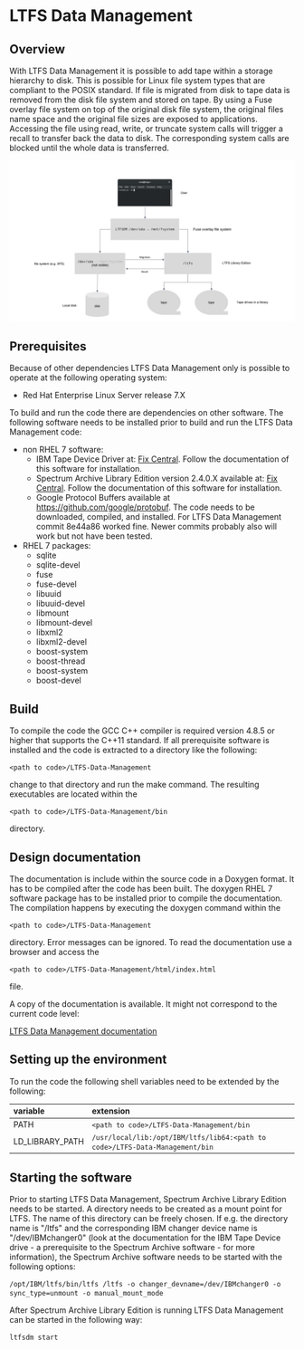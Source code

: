 # LTFS Data Management

## Overview

With LTFS Data Management it is possible to add tape within a storage hierarchy
to disk. This is possible for Linux file system types that are compliant to the
POSIX standard. If file is migrated from disk to tape data is removed from the
disk file system and stored on tape. By using a Fuse overlay file system on top
of the original disk file system, the original files name space and the original
file sizes are exposed to applications. Accessing the file using read, write, or
truncate system calls will trigger a recall to transfer back the data to disk.
The corresponding system calls are blocked until the whole data is transferred.

![Overview](./overview.jpg)

## Prerequisites

Because of other dependencies LTFS Data Management only is possible to operate
at the following operating system:

- Red Hat Enterprise Linux Server release 7.X

To build and run the code there are dependencies on other software. The
following software needs to be installed prior to build and run the LTFS Data
Management code:

- non RHEL 7 software:
  - IBM Tape Device Driver at:
    [Fix Central](https://www-945.ibm.com/support/fixcentral/swg/selectFixes?parent=ibm~ST~Tapedevicedriversandsoftware&product=ibm/Storage_Tape/Tape+device+drivers&release=1.0&platform=Linux&function=all&source=fc).
    Follow the documentation of this software for installation.
  - Spectrum Archive Library Edition version 2.4.0.X available at:
    [Fix Central](https://www-945.ibm.com/support/fixcentral/swg/selectFixes?parent=Tape%20drivers%20and%20software&product=ibm/Storage_Tape/LTFS+Library+Edition+(LE)&release=2.4&platform=All&function=all).
    Follow the documentation of this software for installation.
  - Google Protocol Buffers available at https://github.com/google/protobuf.
    The code needs to be downloaded, compiled, and installed.
    For LTFS Data Management commit 8e44a86 worked fine. Newer commits probably
    also will work but not have been tested.
- RHEL 7 packages:
  - sqlite
  - sqlite-devel
  - fuse
  - fuse-devel
  - libuuid
  - libuuid-devel
  - libmount
  - libmount-devel
  - libxml2
  - libxml2-devel
  - boost-system
  - boost-thread
  - boost-system
  - boost-devel

## Build

To compile the code the GCC C++ compiler is required version 4.8.5 or higher
that supports the C++11 standard. If all prerequisite software is installed and
the code is extracted to a directory like the following:

```
<path to code>/LTFS-Data-Management
```

change to that directory and run the make command. The resulting executables are
located within the

```
<path to code>/LTFS-Data-Management/bin
```

directory.

## Design documentation

The documentation is include within the source code in a Doxygen format. It
has to be compiled after the code has been built. The doxygen RHEL 7 software
package has to be installed prior to compile the documentation. The compilation
happens by executing the doxygen command within the

```
<path to code>/LTFS-Data-Management
```

directory. Error messages can be ignored. To read the documentation use a
browser and access the

```
<path to code>/LTFS-Data-Management/html/index.html
```

file.

A copy of the documentation is available. It might not correspond to the current code level:

[LTFS Data Management documentation](https://ibm.box.com/s/z4ob2vdfjpar2jbn9hqgg4j911qu7dzu)

## Setting up the environment

To run the code the following shell variables need to be extended by the
following:

| variable | extension     |
| :------------- | :------------- |
| PATH | ```<path to code>/LTFS-Data-Management/bin``` |
| LD_LIBRARY_PATH | ```/usr/local/lib:/opt/IBM/ltfs/lib64:<path to code>/LTFS-Data-Management/bin``` |

## Starting the software

Prior to starting LTFS Data Management, Spectrum Archive Library Edition needs
to be started. A directory needs to be created as a mount point for LTFS. The
name of this directory can be freely chosen. If e.g. the directory name is
"/ltfs" and the corresponding IBM changer device name is "/dev/IBMchanger0"
(look at the documentation for the IBM Tape Device drive - a prerequisite to the
Spectrum Archive software -  for more information), the Spectrum Archive
software needs to be started with the following options:

```
/opt/IBM/ltfs/bin/ltfs /ltfs -o changer_devname=/dev/IBMchanger0 -o sync_type=unmount -o manual_mount_mode
```

After Spectrum Archive Library Edition is running LTFS Data Management can be
started in the following way:

```
ltfsdm start
```
